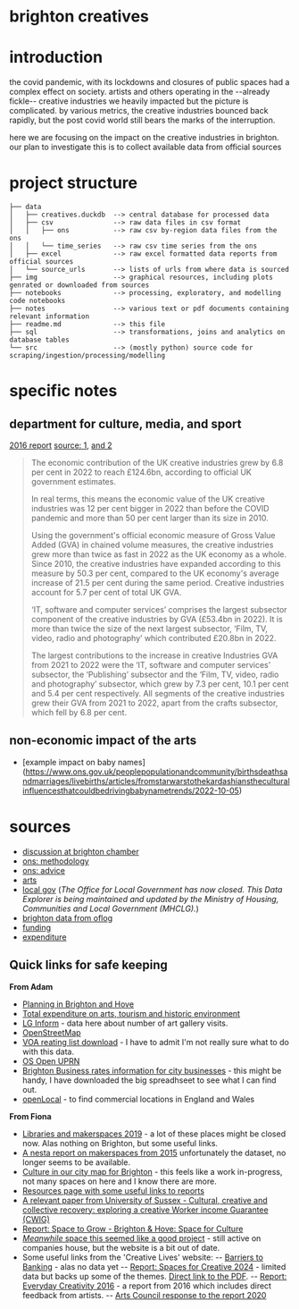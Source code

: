 brighton creatives
===
# introduction
the covid pandemic, with its lockdowns and closures of public spaces had a complex effect on society. artists and others operating in the --already fickle-- creative industries we heavily impacted but the picture is complicated. by various metrics, the creative industries bounced back rapidly, but the post covid world still bears the marks of the interruption.

here we are focusing on the impact on the creative industries in brighton. our plan to investigate this is to collect available data from official sources

# project structure
```
├── data
│   ├── creatives.duckdb  --> central database for processed data
│   ├── csv               --> raw data files in csv format
│   │   ├── ons           --> raw csv by-region data files from the ons
│   │   └── time_series   --> raw csv time series from the ons 
│   ├── excel             --> raw excel formatted data reports from official sources
│   └── source_urls       --> lists of urls from where data is sourced
├── img                   --> graphical resources, including plots genrated or downloaded from sources
├── notebooks             --> processing, exploratory, and modelling code notebooks
├── notes                 --> various text or pdf documents containing relevant information 
├── readme.md             --> this file
├── sql                   --> transformations, joins and analytics on database tables
└── src                   --> (mostly python) source code for scraping/ingestion/processing/modelling
```


# specific notes 

## department for culture, media, and sport
[2016 report](https://assets.publishing.service.gov.uk/media/5a802de7e5274a2e87db850b/DCMS_Statistical_Handbook_-_28_September_2016.pdf)
[source: 1](https://www.thecreativeindustries.co.uk/facts-figures/creative-industries-add-ps124bn-of-value-to-uk), [and 2](https://www.gov.uk/government/statistics/dcms-and-digital-sector-gva-2022-provisional/dcms-sectors-economic-estimates-gross-value-added-2022-provisional)
> The economic contribution of the UK creative industries grew by 6.8 per cent in 2022 to reach £124.6bn, according to official UK government estimates.
> 
> In real terms, this means the economic value of the UK creative industries was 12 per cent bigger in 2022 than before the COVID pandemic and more than 50 per cent larger than its size in 2010.
> 
> Using the government's official economic measure of Gross Value Added (GVA) in chained volume measures, the creative industries grew more than twice as fast in 2022 as the UK economy as a whole. Since 2010, the creative industries have expanded according to this measure by 50.3 per cent, compared to the UK economy's average increase of 21.5 per cent during the same period. Creative industries account for 5.7 per cent of total UK GVA.
> 
> ‘IT, software and computer services’ comprises the largest subsector component of the creative industries by GVA (£53.4bn in 2022). It is more than twice the size of the next largest subsector, ‘Film, TV, video, radio and photography’ which contributed £20.8bn in 2022.
> 
> The largest contributions to the increase in creative Industries GVA from 2021 to 2022 were the ‘IT, software and computer services’ subsector, the ‘Publishing’ subsector and the ‘Film, TV, video, radio and photography’ subsector, which grew by 7.3 per cent, 10.1 per cent and 5.4 per cent respectively. All segments of the creative industries grew their GVA from 2021 to 2022, apart from the crafts subsector, which fell by 6.8 per cent.

## non-economic impact of the arts
- [example impact on baby names] (https://www.ons.gov.uk/peoplepopulationandcommunity/birthsdeathsandmarriages/livebirths/articles/fromstarwarstothekardashianstheculturalinfluencesthatcouldbedrivingbabynametrends/2022-10-05)


# sources

- [discussion at brighton chamber](https://www.brightonchamber.co.uk/blog/the-big-debate-is-brightons-creative-sector-an-undervalued-powerhouse)
- [ons: methodology](https://oflog.data.gov.uk/methodology?area=BN1+1ND)
- [ons: advice](https://blog.ons.gov.uk/2024/03/26/local-data-at-your-fingertips/)
- [arts](https://lginform.local.gov.uk/dataAndReports/search/3676?text=arts)
- [local gov](https://lginform.local.gov.uk) (*The Office for Local Government has now closed. This Data Explorer is being maintained and updated by the Ministry of Housing, Communities and Local Government (MHCLG).*)
- [brighton data from oflog](https://oflog.data.gov.uk/planning?area=BN1+1ND)
- [funding](https://reports.esd.org.uk/share/map)
- [expenditure](https://lginform.local.gov.uk/dataAndReports/explorer/6605?text=arts&metricType=6605&area=E10000008%2CAllLaInUK&period=latest)

## Quick links for safe keeping 
**From Adam** 
- [Planning in Brighton and Hove](https://oflog.data.gov.uk/planning?area=BN1+1ND)
- [Total expenditure on arts, tourism and historic environment](https://lginform.local.gov.uk/dataAndReports/explorer/6605?text=arts&metricType=6605&area=E10000008%2CAllLaInUK&period=latest)
- [LG Inform](https://lginform.local.gov.uk/dataAndReports/explorer) - data here about number of art gallery visits. 
- [OpenStreetMap](https://www.openstreetmap.org/#map=16/50.82490/-0.13938) 
- [VOA reating list download](https://voaratinglists.blob.core.windows.net/html/rlidata.htm) - I have to admit I'm not really sure what to do with this data. 
- [OS Open UPRN](https://www.ordnancesurvey.co.uk/products/os-open-uprn) 
- [Brighton Business rates information for city businesses](https://www.brighton-hove.gov.uk/business-and-trade/business-rates-information-city-businesses) - this might be handy, I have downloaded the big spreadhseet to see what I can find out. 
- [openLocal](https://openlocal.uk/) - to find commercial locations in England and Wales

**From Fiona**
- [Libraries and makerspaces 2019](https://www.gov.uk/government/publications/libraries-and-makerspaces/libraries-and-makerspaces) - a lot of these places might be closed now. Alas nothing on Brighton, but some useful links.
- [A nesta report on makerspaces from 2015](https://www.nesta.org.uk/report/open-dataset-of-uk-makerspaces-a-users-guide/) unfortunately the dataset, no longer seems to be available.
- [Culture in our city map for Brighton](https://cultureinourcity.com/creative-network/venues-spaces/) - this feels like a work in-progress, not many spaces on here and I know there are more.
- [Resources page with some useful links to reports](https://cultureinourcity.com/creative-network/resources/) 
- [A relevant paper from University of Sussex - Cultural, creative and collective recovery: exploring a creative Worker income Guarantee (CWIG)](https://www.tandfonline.com/doi/full/10.1080/17510694.2023.2301120#abstract)
- [Report: Space to Grow - Brighton & Hove: Space for Culture](https://cultureinourcity.com/resources/space-to-grow-brighton-hove-space-for-culture/)
- [*Meanwhile* space this seemed like a good project](https://www.meanwhilespace.com/about) - still active on companies house, but the website is a bit out of date.
- Some useful links from the 'Creative Lives' website:
-- [Barriers to Banking](https://www.creative-lives.org/barriers-to-banking) - alas no data yet
-- [Report: Spaces for Creative 2024](https://www.creative-lives.org/spaces-for-creativity-2024) - limited data but backs up some of the themes. [Direct link to the PDF](https://www.creative-lives.org/Handlers/Download.ashx?IDMF=0b2f24b3-f2b2-4a5e-b9b6-92c6b4fccdab).
-- [Report: Everyday Creativity 2016](https://www.creative-lives.org/everyday-creativity) - a report from 2016 which includes direct feedback from artists.
-- [Arts Council response to the report 2020](https://www.artscouncil.org.uk/blog/value-everyday-creativity)
